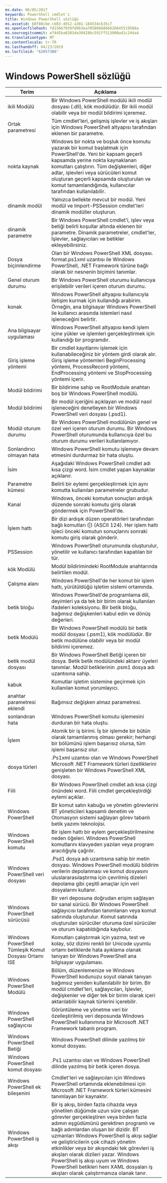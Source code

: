 ```yaml
---
ms.date: 06/05/2017
keywords: PowerShell cmdlet'i
title: Windows PowerShell sözlüğü
ms.assetid: b0f88cbe-cb83-4912-a301-184534cb35c7
ms.openlocfilehash: fd15667939fd9b3ea705806686b626645519588a
ms.sourcegitcommit: e7445ba8203da304286c591ff513900ad1c244a4
ms.translationtype: MT
ms.contentlocale: tr-TR
ms.lasthandoff: 04/23/2019
ms.locfileid: "62057386"
---
```

# <a name="windows-powershell-glossary"></a>Windows PowerShell sözlüğü


|Terim|Açıklama|
|--------|--------------|
|ikili Modülü|Bir Windows PowerShell modülü ikili modül dosyası (.dll), kök modülüdür. Bir ikili modül olabilir veya bir modül bildirimi içeremez.|
|Ortak parametresi|Tüm cmdlet'leri, gelişmiş işlevler ve iş akışları için Windows PowerShell altyapısı tarafından eklenen bir parametre.|
|nokta kaynak|Windows bir nokta ve boşluk önce komutu yazarak bir komut başlatmak için PowerShell'de. Yeni bir kapsam geçerli kapsamda yerine nokta kaynaklanan komutları çalıştırın. Tüm değişkenleri, diğer adlar, işlevleri veya sürücüleri komut oluşturan geçerli kapsamda oluşturulan ve komut tamamlandığında, kullanıcılar tarafından kullanılabilir.|
|dinamik modül|Yalnızca bellekte mevcut bir modül. Yeni modül ve Import-PSSession cmdlet'leri dinamik modüller oluşturun.|
|dinamik parametre|Bir Windows PowerShell cmdlet'i, işlev veya betiği belirli koşullar altında eklenen bir parametre. Dinamik parametreler, cmdlet'ler, İşlevler, sağlayıcıları ve betikler ekleyebilirsiniz.|
|Dosya biçimlendirme|Olan bir Windows PowerShell XML dosyası. format.ps1xml uzantısı ile Windows PowerShell, .NET Framework türüne bağlı olarak bir nesnenin biçimini tanımlar.|
|Genel oturum durumu|Bir Windows PowerShell oturumu kullanıcıya erişilebilir verileri içeren oturum durumu.|
|konak|Windows PowerShell altyapısı kullanıcıyla iletişim kurmak için kullandığı arabirim. Örneğin, ana bilgisayar Windows PowerShell ile kullanıcı arasında istemleri nasıl işleneceğini belirtir.|
|Ana bilgisayar uygulaması|Windows PowerShell altyapısı kendi işlem içine yükler ve işlemleri gerçekleştirmek için kullandığı bir programdır.|
|Giriş işleme yöntemi|Bir cmdlet kayıtlarını işlemek için kullanabileceğiniz bir yöntem girdi olarak alır. Giriş işleme yöntemleri BeginProcessing yöntemi, ProcessRecord yöntemi, EndProcessing yöntemi ve StopProcessing yöntemi içerir.|
|Modül bildirimi|Bir bildirime sahip ve RootModule anahtarı boş bir Windows PowerShell modülü.|
|Modül bildirimi|Bir modül içeriğini açıklayan ve modül nasıl işleneceğini denetleyen bir Windows PowerShell veri dosyası (.psd1).|
|Modül oturum durumu|Bir Windows PowerShell modülünün genel ve özel veri içeren oturum durumu. Bir Windows PowerShell oturumunda kullanıcıya özel bu oturum durumu verileri kullanılamıyor.|
|Sonlandırıcı olmayan hata|Windows PowerShell komutu işlemeye devam etmesini durdurmaz bir hata oluştu.|
|İsim|Aşağıdaki Windows PowerShell cmdlet adı kısa çizgi word. İsim cmdlet yapan kaynaklar açıklanır.|
|Parametre kümesi|Belirli bir eylemi gerçekleştirmek için aynı komutta kullanılan parametreler grubudur.|
|Kanal|Windows, önceki komutun sonuçları ardışık düzende sonraki komutu giriş olarak göndermek için PowerShell'de.|
|İşlem hattı|Bir dizi ardışık düzen operatörleri tarafından bağlı komutları (&#124;) (ASCII 124). Her işlem hattı işleci önceki komutun sonuçlarını sonraki komutu giriş olarak gönderir.|
|PSSession|Windows PowerShell oturumunda oluşturulur, yönetilir ve kullanıcı tarafından kapatılan bir tür.|
|kök Modülü|Modül bildirimindeki RootModule anahtarında belirtilen modül.|
|Çalışma alanı|Windows PowerShell'de her komut bir işlem hattı, yürütüldüğü işletim sistemi ortamında.|
|betik bloğu|Windows PowerShell'de programlama dili, deyimleri ya da tek bir birim olarak kullanılan ifadeleri koleksiyonu. Bir betik bloğu, bağımsız değişkenleri kabul edin ve dönüş değerleri.|
|betik Modülü|Bir Windows PowerShell modülü bir betik modül dosyası (.psm1), kök modülüdür. Bir betik modülüne olabilir veya bir modül bildirimi içeremez.|
|betik modül dosyası|Bir Windows PowerShell Betiği içeren bir dosya. Betik betik modülündeki aktarır üyeleri tanımlar. Modül betiklerinin .psm1 dosya adı uzantısına sahip.|
|kabuk|Komutlar işletim sistemine geçirmek için kullanılan komut yorumlayıcı.|
|anahtar parametresi eklendi|Bağımsız değişken almaz parametresi.|
|sonlandıran hata|Windows PowerShell komutu işlemesini durduran bir hata oluştu.|
|İşlem|Atomik bir iş birimi. İş bir işlemde bir bütün olarak tamamlanmış olması gerekir; herhangi bir bölümünü işlem başarısız olursa, tüm işlemi başarısız olur.|
|dosya türleri|.Ps1xml uzantısı olan ve Windows PowerShell Microsoft .NET Framework türleri özelliklerini genişleten bir Windows PowerShell XML dosyası.|
|Fiili|Bir Windows PowerShell cmdlet adı kısa çizgi önündeki word. Fiili cmdlet gerçekleştirdiği eylemi açıklar.|
|Windows PowerShell|Bir komut satırı kabuğu ve yönetim görevlerini BT yöneticileri kapsamlı denetim ve Otomasyon sistemi sağlayan görev tabanlı betik yazımı teknolojisi.|
|Windows PowerShell komutu|Bir işlem hattı bir eylem gerçekleştirilmesine neden öğeleri. Windows PowerShell komutlarını klavyeden yazılan veya program aracılığıyla çağrılır.|
|Windows PowerShell veri dosyası|.Psd1 dosya adı uzantısına sahip bir metin dosyası. Windows PowerShell modülü bildirim verilerin depolanması ve komut dosyasını uluslararasılaştırma için çevrilmiş dizeleri depolama gibi çeşitli amaçlar için veri dosyalarını kullanır.|
|Windows PowerShell sürücüsü|Bir veri deposuna doğrudan erişim sağlayan bir sanal sürücü. Bir Windows PowerShell sağlayıcısı tarafından tanımlanan veya komut satırında oluşturulur. Komut satırında oluşturulan sürücüler oturuma özel sürücüler ve oturum kapatıldığında kaybolur.|
|Windows PowerShell Tümleşik Komut Dosyası Ortamı ISE|Komutları çalıştırmak için yazma, test ve kolay, söz dizimi renkli bir Unicode uyumlu ortamı betiklerde hata ayıklama olanak tanıyan bir Windows PowerShell ana bilgisayar uygulaması.|
|Windows PowerShell Modülü|Bölüm, düzenlemenize ve Windows PowerShell kodunuzu soyut olanak tanıyan bağımsız yeniden kullanılabilir bir birim. Bir modül cmdlet'leri, sağlayıcıları, İşlevler, değişkenler ve diğer tek bir birim olarak içeri aktarılabilir kaynak türlerini içerebilir.|
|Windows PowerShell sağlayıcısı|Görüntüleme ve yönetme veri bir özelleştirilmiş veri deposunda Windows PowerShell kullanımına bir Microsoft .NET Framework tabanlı program.|
|Windows PowerShell Betiği|Windows PowerShell dilinde yazılmış bir komut dosyası.|
|Windows PowerShell komut dosyası|.Ps1 uzantısı olan ve Windows PowerShell dilinde yazılmış bir betik içeren dosya.|
|Windows PowerShell ek bileşenini|Cmdlet'leri ve sağlayıcıları için Windows PowerShell ortamında eklenebilmesi için Microsoft .NET Framework türleri kümesini tanımlayan bir kaynaktır.|
|Windows PowerShell iş akışı|Bir iş akışı, birden fazla cihazda veya yönetilen düğümde uzun süre çalışan görevler gerçekleştiren veya birden fazla adımın eşgüdümünü gerektiren programlı ve bağlı adımlardan oluşan bir dizidir. BT uzmanları Windows PowerShell iş akışı sağlar ve geliştiricilerin çok cihazlı yönetim etkinlikler veya bir akışındaki tek görevleri iş akışları olarak dizileri yazar. Windows PowerShell iş akışı uyum ve Windows PowerShell betikleri hem XAML dosyaları iş akışları olarak çalıştırmanıza olanak tanır.|
